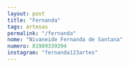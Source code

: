 ```yaml
---
layout: post
title: "Fernanda"
tags: artesas
permalink: "/fernanda"
nome: "Nivaneide Fernanda de Santana"
numero: 81989339394
instagram: "fernanda123artes"
---
```



  

